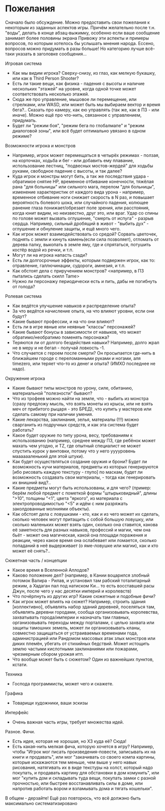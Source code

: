 # Пожелания

Сначало было обсуждение. Можно предоставить свои пожелания к некоторым из заданных аспектов игры. Причём желательно после т.н. "воды", делать в конце абзац-выжимку, особенно если ваше сообщение занимает более половины экрана  Привожу эти аспекты и примеры вопросов, по которым хотелось бы услышать мнения народа. Ессено, вопросов можно придумать в разы больше! Но категорию лучше всё-таки указать в заголовке сообщения...

Игровая система
* Как мы видим игрока? Сверху-снизу, из глаз, как мелкую букашку, или как в Third Person Shooter? 
* Есть ли такие вещи, как физика - падения с высоты и наличие нескольких "этажей" на уровне, когда одной точке может соответствовать несколько этажей.
* Сюда же про управление, мышовое ли перемещение, или стрелками, или WASD, или может быть мы выбираем вектор и время бега?..  Сказать про камеру, как ею управлять (так же, как в ПЗ - или иначе). Можно ещё про что-нить, связанное с управлением, придумать.
* Будет ли "режим боя", "режим бега по глобалмапе" и "режим диалоговой зоны", или всё будет оптимально увязано в одном режиме?

Возможности игрока и монстров
* Например, игрок может перемещаться в четырёх режимах - ползая, на корточках, ходьба и бег - или добавить ему плавание, использование лестниц, "подвесных мостов-жердей" для ходьбы руками, свободное падение с высоты, и так далее?
* Куда игрок и монстры могут бить, а так же последствия удара - обратимое снятие HP, временное отбивание конечности, тяжёлая рана "для больницы" или сильного мага, перелом "для больницы", изменение характеристик от каждого вида урона - например, временное отбивание ноги снижает скорость в N раз, и повышает вероятность болевого шока, или случайного падения, колющее ранение глаза понижает/обрезает поле зрения, или расстояния, когда юнит видим, но неизвестно, друг это, или враг. Удар со спины по голове может вызвать оглушение, "смерть от испуга" - разрыв сердца. Например, сильный дробящий в живот - "выбить дух" - оглушение и обнуление защиты, и ещё много чего.
* Как игрок может взаимодействовать со средой? Сорвать цветочек, поднять с земли и кинуть камень(если сила позволяет), отломать от дерева палку, выкопать в земле яму, где и спрятаться, потушить костёр водой из речки, и т.п.
* Могут ли на игрока напасть сзади?  
* Есть ли долгосрочные эффекты, которым подвержен игрок, как то: отравление, галлючинации, судороги, амнезия, и т.п.
* Как обстоят дела с приручением монстров? <например, в ПЗ пытались сделать скилл Tame>
* Нужно ли персонажу периодически есть и пить, дабы не погибнуть от голода?

Ролевая система
* Как ведётся улучшение навыков и распределение опыта?
* За что ведётся начисление опыта, на что влияют уровни, если они будут?
* Какие бывают профессии, и на что они влияют?
* Есть ли в игре явные или неявные "классы" персонажей?
* Какие бывают бонусы в зависимости от навыков, что может обратимо/необратимо поменять персонажа?
* Теряются ли от долгого бездействия навыки? Например, долго жрал не в меру и не бегал - получай ловкость -1.
* Что случается с героем после смерти? Он просыпается где-нить в ближайшем городе с переломанными руками и ногами, аля timezero, или теряет что-то из денег и опыта? (ИМХО последнее не надо).

Окружение игрока
* Какие бывают типы монстров по урону, силе, обитанию, материальной "полезности" бывают?
* Что из трофеев можно найти на земле, что - выбить из монстра (сразу предложу мысль, что взять монеты из крысы, или не взять меч от прибитого рыцаря - это БРЕД), что купить у мастеров или сделать самому при наличии умения. 
* Какие лекарства, заклинания, зелья, материалы (!!!) можно сварганить из подручных средств, и как эта система будет работать?
* Какое будет оружие по типу урона, весу, требованиям к использованию (например, среднее между ПЗ, где ребёнок может махать чем угодно, и TZ, где опытный специалист не может спустить курок у винтовки, потому что у него ууууровень мааааааленький для этой штуки).
* Как будет осуществляться создание оружия и брони? Будет ли возможность кучи материалов, предметы из которых генерируются [ибо рисовать каждую текстуру - глупо] по маскам, будет ли возможность создавать свои материалы, - тогда как генерировать их внишний вид?..
* Какие предметы могут быть использованы, и для чего? (пример: берём любой предмет с пометкой формы "штырьковидный", длины ">10", толщины "<1", цвета "яркого", из материала с электропроводимостью "<5" и идём с ним разряжать заколдованные молниями объекты).
* Как обстоят дела с ловушками - кто, как и из чего может их сделать, сколько человек могут притащить с собой большую ловушку, или сколько маленьких может взять один, сколько она ставится, какова её заметность для разных навыков, профессий и магии, чем она бьёт - может она магическая, какой она площади поражения и реакции, через какое время она ослабевает или ломается, сколько попаданий в неё выдерживает (о яме-ловушке или магии), как и кто может её снять?..

Сюжетная часть / концепции
* Какое время в Вселенной Аллодов?
* Каково положение дел? (например, в Кании воцарился злобный потомок Валира - Рилав, и установил там рабский тоталитарный режим, а Хадаган пал под натиском Ки... то есть восставшей расы Джун, после чего у нас десятки империй и королевств)
* Что почёрпнуть из других игр? Какие сюжетные и подобные фичи?
* Как игрок может влиять на сюжет? Например, строить здания [коллективно], объявлять набор зданий деревней, поселяться там, объявлять деревни городами, сообща организовывать королевства, захватывать города/империи и назначать там главных, организовывать переходы между порталами, с целью захвата или защиты тамошних земель, может ли организовывать кланы, совместно защищаться от устраиваемых временами года, администрацией или Рандомом массовых атак злых монстров или диких племён, убегать от стихийных бедствий. Может истощить землю частыми кислотными заклинаниями или пожарами, чрезмерным сбором урожая итп. 
* Что вообще может быть с сюжетом? Один из важнейших пунктов, кстати.

Техника
* Господа программисты, может чего и скажете.

Графика
* Товарищи художники, ваши эскизы

Интерфейс
* Очень важная часть игры, требует множества идей.

Разное. Фичи.
* Есть идея, которая не хорошая, но ХЗ куда её? Сюда!
* Есть какая-нить мелкая фича, которую хочется в игру? Например, чтобы "Игрок мог писать произведения-повести, записывать их на книги и продавать", или мог "закачивать со своего компа картины, которые искажаются тем меньше, чем выше у него навык рисования, натягивать их в виде текстуры на холст, который надо покупать, и продавать картину для обстановки в дом комунить", или мог "купить дом и складывать туда вещи, покупать замки с разной прочностью, или быстрее восстанавливать силы в доме, или напротив работать вором и взламывать дома и тягать кошельки".

В общем - дерзайте! Ещё раз повторюсь, что всё должэно быть максимально систематизировано 